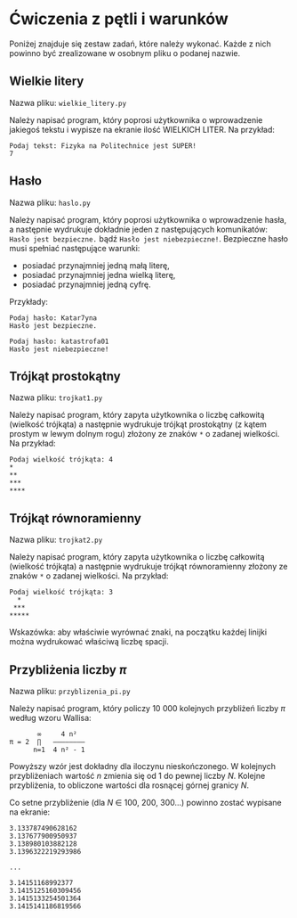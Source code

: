 # Ćwiczenia z pętli i warunków


Poniżej znajduje się zestaw zadań, które należy wykonać. Każde z nich powinno być zrealizowane w osobnym pliku o podanej nazwie.

## Wielkie litery

Nazwa pliku: `wielkie_litery.py`

Należy napisać program, który poprosi użytkownika o wprowadzenie jakiegoś tekstu i wypisze na ekranie ilość WIELKICH LITER. Na przykład:

    Podaj tekst: Fizyka na Politechnice jest SUPER!  
    7

## Hasło

Nazwa pliku: `haslo.py`

Należy napisać program, który poprosi użytkownika o wprowadzenie hasła, a następnie wydrukuje dokładnie jeden z następujących komunikatów: `Hasło jest bezpieczne.` bądź `Hasło jest niebezpieczne!`. Bezpieczne hasło musi spełniać następujące warunki:

* posiadać przynajmniej jedną małą literę,
* posiadać przynajmniej jedna wielką literę,
* posiadać przynajmniej jedną cyfrę.

Przykłady:

    Podaj hasło: Katar7yna  
    Hasło jest bezpieczne.

    Podaj hasło: katastrofa01  
    Hasło jest niebezpieczne!

## Trójkąt prostokątny

Nazwa pliku: `trojkat1.py`

Należy napisać program, który zapyta użytkownika o liczbę całkowitą (wielkość trójkąta) a następnie wydrukuje trójkąt prostokątny (z kątem prostym w lewym dolnym rogu) złożony ze znaków `*` o zadanej wielkości. Na przykład:

    Podaj wielkość trójkąta: 4
    *
    **
    ***
    ****

## Trójkąt równoramienny

Nazwa pliku: `trojkat2.py`

Należy napisać program, który zapyta użytkownika o liczbę całkowitą (wielkość trójkąta) a następnie wydrukuje trójkąt równoramienny złożony ze znaków `*` o zadanej wielkości. Na przykład:

    Podaj wielkość trójkąta: 3
      *
     ***
    *****

Wskazówka: aby właściwie wyrównać znaki, na początku każdej linijki można wydrukować właściwą liczbę spacji.

## Przybliżenia liczby _π_

Nazwa pliku: `przyblizenia_pi.py`

Należy napisać program, który policzy 10 000 kolejnych przybliżeń liczby _π_ według wzoru Wallisa:

           ∞     4 n²
    π = 2  ∏   ————————
          n=1  4 n² - 1

Powyższy wzór jest dokładny dla iloczynu nieskończonego. W kolejnych przybliżeniach wartość _n_ zmienia się od 1 do pewnej liczby _N_. Kolejne przybliżenia, to obliczone wartości dla rosnącej górnej granicy _N_.

Co setne przybliżenie (dla _N_ ∈ 100, 200, 300...) powinno zostać wypisane na ekranie:

    3.133787490628162
    3.137677900950937
    3.138980103882128
    3.1396322219293986

    ...

    3.14151168992377
    3.1415125160309456
    3.1415133254501364
    3.1415141186819566
